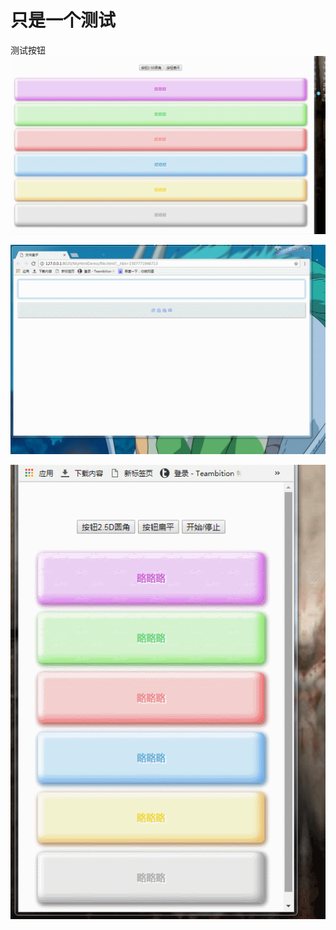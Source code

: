 # 只是一个测试
测试按钮
![--标题--](https://github.com/523171376/ertake-button/blob/master/screenshot/a1.gif)



![--标题--](https://github.com/523171376/ertake-button/blob/master/screenshot/b1.gif)


![--XXX--](https://github.com/523171376/ertake-button/blob/master/screenshot/c1.gif)

